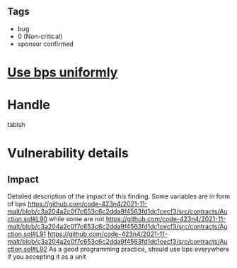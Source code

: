## Tags

- bug
- 0 (Non-critical)
- sponsor confirmed

# [Use bps uniformly](https://github.com/code-423n4/2021-11-malt-findings/issues/30) 

# Handle

tabish


# Vulnerability details

## Impact
Detailed description of the impact of this finding.
Some variables are in form of bps https://github.com/code-423n4/2021-11-malt/blob/c3a204a2c0f7c653c6c2dda9f4563fd1dc1cecf3/src/contracts/Auction.sol#L90 
while some are not https://github.com/code-423n4/2021-11-malt/blob/c3a204a2c0f7c653c6c2dda9f4563fd1dc1cecf3/src/contracts/Auction.sol#L91 https://github.com/code-423n4/2021-11-malt/blob/c3a204a2c0f7c653c6c2dda9f4563fd1dc1cecf3/src/contracts/Auction.sol#L92 
As a good programming practice, should use bps everywhere if you accepting it as a unit 


